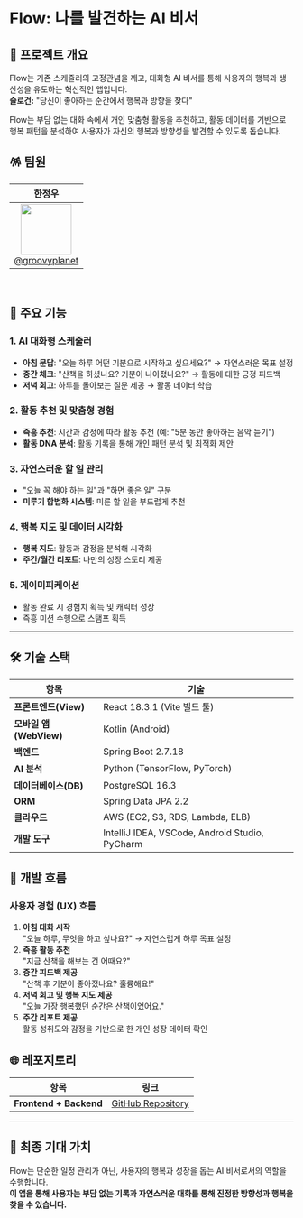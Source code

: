 
# **Flow: 나를 발견하는 AI 비서**

## 📜 **프로젝트 개요**

Flow는 기존 스케줄러의 고정관념을 깨고, 대화형 AI 비서를 통해 사용자의 행복과 생산성을 유도하는 혁신적인 앱입니다.  
**슬로건:** "당신이 좋아하는 순간에서 행복과 방향을 찾다"  

Flow는 부담 없는 대화 속에서 개인 맞춤형 활동을 추천하고,
활동 데이터를 기반으로 행복 패턴을 분석하여 사용자가 자신의 행복과 방향성을 발견할 수 있도록 돕습니다.



## 🪅 팀원

| **한정우** |
| :------: |  
| [<img src="https://avatars.githubusercontent.com/groovyplanet" height=90> <br/> @groovyplanet](https://github.com/groovyplanet) |

<br/>

## 🌟 **주요 기능**

### 1. **AI 대화형 스케줄러**
- **아침 문답**: "오늘 하루 어떤 기분으로 시작하고 싶으세요?" → 자연스러운 목표 설정
- **중간 체크**: "산책을 하셨나요? 기분이 나아졌나요?" → 활동에 대한 긍정 피드백
- **저녁 회고**: 하루를 돌아보는 질문 제공 → 활동 데이터 학습

### 2. **활동 추천 및 맞춤형 경험**
- **즉흥 추천**: 시간과 감정에 따라 활동 추천 (예: "5분 동안 좋아하는 음악 듣기")
- **활동 DNA 분석**: 활동 기록을 통해 개인 패턴 분석 및 최적화 제안

### 3. **자연스러운 할 일 관리**
- "오늘 꼭 해야 하는 일"과 "하면 좋은 일" 구분
- **미루기 합법화 시스템**: 미룬 할 일을 부드럽게 추천

### 4. **행복 지도 및 데이터 시각화**
- **행복 지도**: 활동과 감정을 분석해 시각화
- **주간/월간 리포트**: 나만의 성장 스토리 제공

### 5. **게이미피케이션**
- 활동 완료 시 경험치 획득 및 캐릭터 성장
- 즉흥 미션 수행으로 스탬프 획득

---

## 🛠 **기술 스택**

| **항목**            | **기술**                       |
|---------------------|--------------------------------|
| **프론트엔드(View)**| React 18.3.1 (Vite 빌드 툴)    |
| **모바일 앱(WebView)** | Kotlin (Android)              |
| **백엔드**          | Spring Boot 2.7.18             |
| **AI 분석**         | Python (TensorFlow, PyTorch)   |
| **데이터베이스(DB)** | PostgreSQL 16.3                |
| **ORM**             | Spring Data JPA 2.2            |
| **클라우드**         | AWS (EC2, S3, RDS, Lambda, ELB)|
| **개발 도구**       | IntelliJ IDEA, VSCode, Android Studio, PyCharm |



## 🚀 **개발 흐름**

### **사용자 경험 (UX) 흐름**
1. **아침 대화 시작**  
   "오늘 하루, 무엇을 하고 싶나요?" → 자연스럽게 하루 목표 설정
2. **즉흥 활동 추천**  
   "지금 산책을 해보는 건 어때요?"
3. **중간 피드백 제공**  
   "산책 후 기분이 좋아졌나요? 훌륭해요!"
4. **저녁 회고 및 행복 지도 제공**  
   "오늘 가장 행복했던 순간은 산책이었어요."
5. **주간 리포트 제공**  
   활동 성취도와 감정을 기반으로 한 개인 성장 데이터 확인



## 🌐 **레포지토리**

| 항목                          | 링크                                                |
|-------------------------------|---------------------------------------------------|
| **Frontend + Backend**        | [GitHub Repository](https://github.com/FlowAssistant/Flow-ReactSpring) |

---

## 🎯 **최종 기대 가치**
Flow는 단순한 일정 관리가 아닌, 사용자의 행복과 성장을 돕는 AI 비서로서의 역할을 수행합니다.  
**이 앱을 통해 사용자는 부담 없는 기록과 자연스러운 대화를 통해 진정한 방향성과 행복을 찾을 수 있습니다.**


